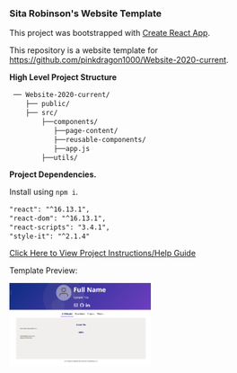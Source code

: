 ### Sita Robinson's Website Template

This project was bootstrapped with [Create React App](https://github.com/facebook/create-react-app).

This repository is a website template for https://github.com/pinkdragon1000/Website-2020-current.

**High Level Project Structure**

```
 ── Website-2020-current/
    ├── public/
    ├── src/
        ├──components/
           ├──page-content/
           ├──reusable-components/
           ├──app.js
        ├──utils/
```

**Project Dependencies.**

Install using `npm i`.

```
"react": "^16.13.1",
"react-dom": "^16.13.1",
"react-scripts": "3.4.1",
"style-it": "^2.1.4"
```

[Click Here to View Project Instructions/Help Guide](https://docs.google.com/document/d/1lDdpssl0s7t0NZJMoraPqrqsVoSti9Myk1Kqp-Bz0Sk/edit?usp=sharing)


Template Preview:

<img src="https://github.com/pinkdragon1000/Website-Template/blob/master/WebsiteTemplate.png" style="height: 50%; width: 50%;"></img>
